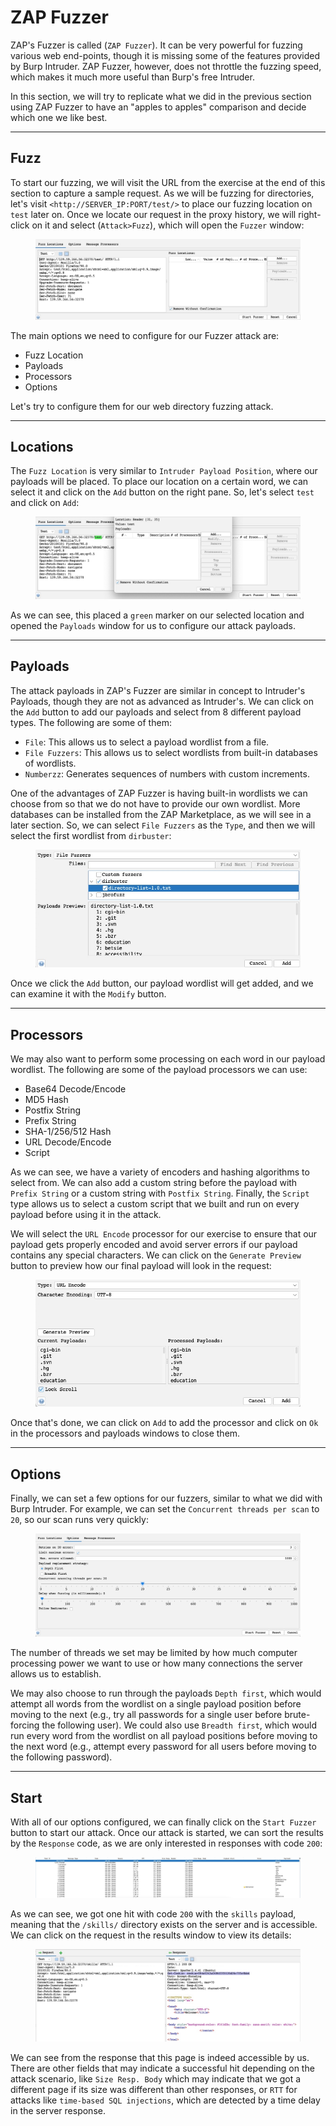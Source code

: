 # ZAP Fuzzer

ZAP's Fuzzer is called (`ZAP Fuzzer`). It can be very powerful for fuzzing various web end-points, though it is missing some of the features provided by Burp Intruder. ZAP Fuzzer, however, does not throttle the fuzzing speed, which makes it much more useful than Burp's free Intruder.

In this section, we will try to replicate what we did in the previous section using ZAP Fuzzer to have an "apples to apples" comparison and decide which one we like best.

***

## Fuzz

To start our fuzzing, we will visit the URL from the exercise at the end of this section to capture a sample request. As we will be fuzzing for directories, let's visit `<http://SERVER_IP:PORT/test/>` to place our fuzzing location on `test` later on. Once we locate our request in the proxy history, we will right-click on it and select (`Attack>Fuzz`), which will open the `Fuzzer` window:

<figure><img src="../../../../.gitbook/assets/image (13) (1).png" alt=""><figcaption></figcaption></figure>

The main options we need to configure for our Fuzzer attack are:

* Fuzz Location
* Payloads
* Processors
* Options

Let's try to configure them for our web directory fuzzing attack.

***

## Locations

The `Fuzz Location` is very similar to `Intruder Payload Position`, where our payloads will be placed. To place our location on a certain word, we can select it and click on the `Add` button on the right pane. So, let's select `test` and click on `Add`:

<figure><img src="../../../../.gitbook/assets/image (1) (1) (1) (1) (1) (1) (1) (1) (1) (1) (1) (1) (1) (1) (1) (1) (1) (1) (1) (1) (1) (1) (1) (1) (1) (1) (1) (1) (1) (1) (1) (1).png" alt=""><figcaption></figcaption></figure>

As we can see, this placed a `green` marker on our selected location and opened the `Payloads` window for us to configure our attack payloads.

***

## Payloads

The attack payloads in ZAP's Fuzzer are similar in concept to Intruder's Payloads, though they are not as advanced as Intruder's. We can click on the `Add` button to add our payloads and select from 8 different payload types. The following are some of them:

* `File`: This allows us to select a payload wordlist from a file.
* `File Fuzzers`: This allows us to select wordlists from built-in databases of wordlists.
* `Numberzz`: Generates sequences of numbers with custom increments.

One of the advantages of ZAP Fuzzer is having built-in wordlists we can choose from so that we do not have to provide our own wordlist. More databases can be installed from the ZAP Marketplace, as we will see in a later section. So, we can select `File Fuzzers` as the `Type`, and then we will select the first wordlist from `dirbuster`:

<figure><img src="../../../../.gitbook/assets/image (2) (1) (1) (1) (1) (1) (1) (1) (1) (1) (1) (1) (1) (1) (1) (1) (1) (1) (1) (1) (1) (1) (1) (1) (1) (1) (1) (1).png" alt=""><figcaption></figcaption></figure>

Once we click the `Add` button, our payload wordlist will get added, and we can examine it with the `Modify` button.

***

## Processors

We may also want to perform some processing on each word in our payload wordlist. The following are some of the payload processors we can use:

* Base64 Decode/Encode
* MD5 Hash
* Postfix String
* Prefix String
* SHA-1/256/512 Hash
* URL Decode/Encode
* Script

As we can see, we have a variety of encoders and hashing algorithms to select from. We can also add a custom string before the payload with `Prefix String` or a custom string with `Postfix String`. Finally, the `Script` type allows us to select a custom script that we built and run on every payload before using it in the attack.

We will select the `URL Encode` processor for our exercise to ensure that our payload gets properly encoded and avoid server errors if our payload contains any special characters. We can click on the `Generate Preview` button to preview how our final payload will look in the request:

<figure><img src="../../../../.gitbook/assets/image (3) (1) (1) (1) (1) (1) (1) (1) (1) (1) (1) (1) (1) (1) (1) (1) (1) (1) (1) (1).png" alt=""><figcaption></figcaption></figure>

Once that's done, we can click on `Add` to add the processor and click on `Ok` in the processors and payloads windows to close them.

***

## Options

Finally, we can set a few options for our fuzzers, similar to what we did with Burp Intruder. For example, we can set the `Concurrent threads per scan` to `20`, so our scan runs very quickly:

<figure><img src="../../../../.gitbook/assets/image (4) (1) (1) (1) (1) (1) (1) (1) (1) (1) (1) (1) (1) (1) (1) (1) (1).png" alt=""><figcaption></figcaption></figure>

The number of threads we set may be limited by how much computer processing power we want to use or how many connections the server allows us to establish.

We may also choose to run through the payloads `Depth first`, which would attempt all words from the wordlist on a single payload position before moving to the next (e.g., try all passwords for a single user before brute-forcing the following user). We could also use `Breadth first`, which would run every word from the wordlist on all payload positions before moving to the next word (e.g., attempt every password for all users before moving to the following password).

***

## Start

With all of our options configured, we can finally click on the `Start Fuzzer` button to start our attack. Once our attack is started, we can sort the results by the `Response` code, as we are only interested in responses with code `200`:

<figure><img src="../../../../.gitbook/assets/image (5) (1) (1) (1) (1) (1) (1) (1) (1) (1) (1) (1) (1) (1) (1) (1).png" alt=""><figcaption></figcaption></figure>

As we can see, we got one hit with code `200` with the `skills` payload, meaning that the `/skills/` directory exists on the server and is accessible. We can click on the request in the results window to view its details:

<figure><img src="../../../../.gitbook/assets/image (6) (1) (1) (1) (1) (1) (1) (1) (1) (1) (1) (1) (1) (1) (1).png" alt=""><figcaption></figcaption></figure>

We can see from the response that this page is indeed accessible by us. There are other fields that may indicate a successful hit depending on the attack scenario, like `Size Resp. Body` which may indicate that we got a different page if its size was different than other responses, or `RTT` for attacks like `time-based SQL injections`, which are detected by a time delay in the server response.
